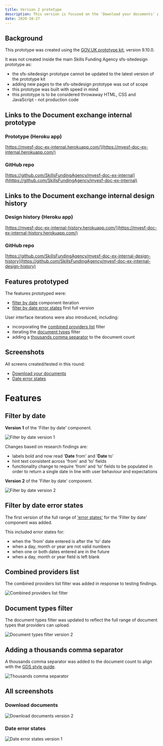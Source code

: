 ```yaml
---
title: Version 2 prototype
description: This version is focused on the 'Download your documents' page.
date: 2020-10-27
---
```


## Background

This prototype was created using the [GOV.UK prototype kit](https://govuk-prototype-kit.herokuapp.com/docs), version 9.10.0.

It was not created inside the main Skills Funding Agency sfs-sitedesign prototype as:

* the sfs-sitedesign prototype cannot be updated to the latest version of the prototype kit
* adding new pages to the sfs-sitedesign prototype was out of scope
* this prototype was built with speed in mind
* this prototype is to be considered throwaway HTML, CSS and JavaScript - not production code

## Links to the Document exchange internal prototype

### Prototype (Heroku app) ###
[https://myesf-doc-ex-internal.herokuapp.com/](https://myesf-doc-ex-internal.herokuapp.com/)

### GitHub repo ###
[https://github.com/SkillsFundingAgency/myesf-doc-ex-internal](hhttps://github.com/SkillsFundingAgency/myesf-doc-ex-internal)

## Links to the Document exchange internal design history

### Design history (Heroku app) ###
[https://myesf-doc-ex-internal-history.herokuapp.com/](https://myesf-doc-ex-internal-history.herokuapp.com/)

### GitHub repo ###
[https://github.com/SkillsFundingAgency/myesf-doc-ex-internal-design-history](https://github.com/SkillsFundingAgency/myesf-doc-ex-internal-design-history)

## Features prototyped

The features prototyped were:

* [filter by date](#filter-by-date) component iteration
* [filter by date error states](#filter-by-date-error-states) first full version

User interface iterations were also introduced, including:

* incorporating the [combined providers list](#combined-providers-list) filter
* iterating the [document types](#documents-types-filter) filter
* adding a [thousands comma separator](#adding-a-thousands-comma-separator) to the document count

## Screenshots

All screens created/tested in this round:

* [Download your documents](#download-documents-v2)
* [Date error states](#date-error-states)

# Features

## Filter by date

**Version 1** of the 'Filter by date' component.

![Filter by date version 1](../images/v1/date-filter-v1.png)

Changes based on research findings are:

* labels bold and now read '**Date** from' and '**Date** to'
* hint text consistent across 'from' and 'to' fields
* functionality change to require 'from' and 'to' fields to be populated in order to return a single date in line with user behaviour and expectations

**Version 2** of the 'Filter by date' component.

![Filter by date version 2](../images/v2/date-filter-v2.png)

## Filter by date error states

The first version of the full range of ['error states'](#date-error-states) for the 'Filter by date' component was added.

This included error states for:

* when the 'from' date entered is after the 'to' date
* when a day, month or year are not valid numbers
* when one or both dates entered are in the future
* when a day, month or year field is left blank

## Combined providers list

The combined providers list filter was added in response to testing findings.

![Combined providers list filter](../images/v2/combined-providers-list.png)

## Document types filter

The document types filter was updated to reflect the full range of document types that providers can upload.

![Document types filter version 2](../images/v2/document-types-v2.png)

## Adding a thousands comma separator

A thousands comma separator was added to the document count to align with the [GDS style guide](https://www.gov.uk/guidance/style-guide).

![Thousands comma separator](../images/v2/comma-separator.png)

## All screenshots

### Download documents
![Download documents version 2](../images/v2/download-documents-v2.png)

### Date error states
![Date error states version 1](../images/v2/date-error-states.png)